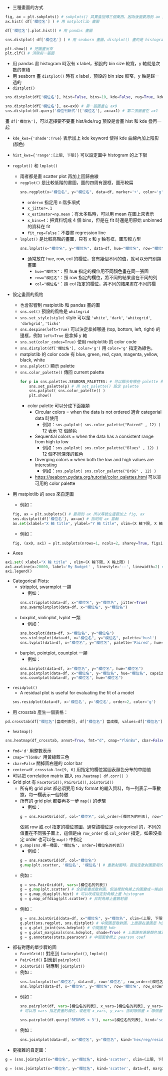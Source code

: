 * 三種畫圖的方式
```python
fig, ax = plt.subplots() # subplots() 其實會回傳三個東西，因為後面要用到 ax 所以有加上等號左邊，不然可以不用加
ax.hist( df['欄位名'] ) # 用 matplotlib 畫圖

df['欄位名'].plot.hist() # 用 pandas 畫圖

sns.distplot( df['欄位名'] ) # 用 seaborn 畫圖，distplot() 畫的是 histogram + Gaussian kernel density estimate (KDE)

plt.show() # 把圖畫出來
plt.clf() # 清除前一張圖
```
  * 用 pandas 畫 histogram 時沒有 x label，預設的 bin size 較寬，y 軸就是次數的累積
  * 用 seaborn 畫 `distplot()` 時有 x label，預設的 bin size 較窄，y 軸是歸一過的
* `distplot()`
```python
sns.distplot(df['欄位名'], hist=False, bins=10, kde=False, rug=True, kde_kws={'shade':True})

sns.distplot(df['欄位名'], ax=ax0) # 第一張圖畫在 ax0
sns.distplot(df.query('欄位判斷式')['欄位名'], ax=ax1) # 第二張圖畫在 ax1
```
畫 `df['欄位名']`，可以選擇要不要畫 hist/kde/rug 預設是會畫 hist 和 kde 疊再一起
  * `kde_kws={'shade':True}` 表示加上 kde keyword 使得 kde 曲線內加上陰影(顏色)
  * `hist_kws={'range':[上限, 下限]}` 可以設定圖中 histogram 的上下限
* `regplot()` 和 `lmplot()`
  * 兩者都是畫 scatter plot 再加上回歸曲線
  * `regplot()` 是比較低階的畫圖，圖的四周有邊框，圖形較扁
    ```python
    sns.regplot(x="欄位名", y="欄位名", data=df, marker='+', color='g', order=n, x_jitter=.1, x_estimator=np.mean, x_bins=4, fit_reg=False)
    ```
    * `order=n` 指定用 n 階多項式
    * `x_jitter=.1`
    * `x_estimator=np.mean`：有太多點時，可以用 mean 在圖上來表示
    * `x_bins=4`：把資料切成 4 個 bins，但是在 fit 時還是用原始 unbinned 的資料在 fit
    * `fit_reg=False`：不要畫 regression line
  * `lmplot()` 是比較高階的畫圖，只有 x 和 y 軸有框，圖形較方型
    ```python
    sns.lmplot(x="欄位名", y="欄位名", data=df, hue="欄位名", row="欄位名", col="欄位名")
    ```
    * 通常放在 hue, row, col 的欄位，會有幾個不同的值，就可以分門別類畫圖
      * `hue="欄位名"`：照 hue 指定的欄位用不同顏色畫在同一張圖
      * `row="欄位名"`：照 row 指定的欄位，將不同的結果畫在不同的列
      * `col="欄位名"`：照 col 指定的欄位，將不同的結果畫在不同的欄

* 設定畫圖的風格
  * 也會影響到 matplotlib 和 pandas 畫的圖
  * `sns.set()` 預設的風格是 `whitegrid`
  * `sns.set_style(style)` style 可以是 `'white'`, `'dark'`, `'whitegrid'`, `'darkgrid'`, `'ticks'`
  * `sns.despine(left=True)` 可以決定拿掉哪邊 (top, bottom, left, right) 的邊框，例如 `left=True` 是拿掉 y 軸
  * `sns.set(color_codes=True)` 使用 matplotlib 的 color code
  * `sns.distplot(df['欄位名'], color='g')` 用 `color='g'` 指定為綠色，
  * matplotlib 的 color code 有 blue, green, red, cyan, magenta, yellow, black, white
  * `sns.palplot()` 顯示 palette
  * `sns.color_palette()` 傳回 current palette
    ```python
    for p in sns.palettes.SEABORN_PALETTES: # 可以顯示有哪些 palette 例如 deep, muted, pastel, bright, dark, colorblind
        sns.set_palette(p) # 用 set_palette() 設定 palette
        sns.palplot( sns.color_palette() )
        plt.show()
    ```
    * color palette 可以分成下面幾類
      * Circular colors = when the data is not ordered 適合 categorial data 時使用
        * 例如：`sns.palplot( sns.color_palette("Paired" , 12) )` 12 表示 12 個顏色
      * Sequential colors = when the data has a consistent range from high to low
        * 例如：`sns.palplot( sns.color_palette("Blues" , 12) )` 12 個不同深淺的藍色
      * Diverging colors = when both the low and high values are interesting
        * 例如：`sns.palplot( sns.color_palette("BrBG" , 12) )`
      * https://seaborn.pydata.org/tutorial/color_palettes.html 可以查可用的 color palette

* 用 matplotlib 的 axes 來自定圖
  * 例如：
  ```python
  fig, ax = plt.subplots() # 要用到 ax 所以等號左邊要加上 fig, ax
  sns.distplot(df['欄位名'], ax=ax) # 指明用 ax 當軸
  ax.set(xlabel="X 軸 title", ylabel="Y 軸 title", xlim=(X 軸下限, X 軸上限), title="圖的 title")
  ```
  * 例如：
  ```python
  fig, (ax0, ax1) = plt.subplots(nrows=1, ncols=2, sharey=True, figsize=(7,4)) # 有一列兩欄，共用 y 軸，圖的大小是 7 像素 x 4 像素，因為會有兩張圖，所以等號左邊要有兩個 axes (ax0 和 ax1)
  ```
* Axes
```python
ax1.set( xlabel="X 軸 title" , xlim=(X 軸下限, X 軸上限) )
ax1.axvline(x=20000, label='My Budget' , linestyle='--', linewidth=2) # 在 x = 20000 處畫一條垂直虛線，並加上標籤表明虛線是代表什麼
ax1.legend()
```
* Categorical Plots:
  * stripplot, swarmplot 一類
    * 例如：
    ```python
    sns.stripplot(data=df, x="欄位名", y="欄位名", jitter=True)
    sns.swarmplotplot(data=df, x="欄位名", y="欄位名")
    ```
  * boxplot, violinplot, lvplot 一類
    * 例如：
    ```python
    sns.boxplot(data=df, x="欄位名", y="欄位名")
    sns.violinplot(data=df, x="欄位名", y="欄位名", palette='husl')
    sns.lvplot(data=df, x="欄位名", y="欄位名", palette='Paired', hue='欄位名') # 類似 boxplot + violinplot 的結合
    ```
  * barplot, pointplot, countplot 一類
    * 例如：
    ```python
    sns.barplot(data=df, x="欄位名", y="欄位名", hue="欄位名")
    sns.pointplot(data=df, x="欄位名", y="欄位名", hue="欄位名", capsize=.1)
    sns.countplot(data=df, y="欄位名", hue="欄位名")
    ```
* `residplot()`
  * A residual plot is useful for evaluating the fit of a model
  ```python
  sns.residplot(data=df, x='欄位名', y='欄位名', order=2, color='g')
  ```
* 用 crosstab 產生一個表格：
```python
pd.crosstab(df["欄位名"]當成列索引, df["欄位名"] 當成欄, values=df["欄位名"], aggfunc='mean').round(0) # 最後加上 round() 只是要做四捨五入
```
* `heatmap()`
```python
sns.heatmap(df_crosstab, annot=True, fmt="d", cmap="YlGnBu", cbar=False, linewidths=.5, center=df_crosstab.loc[9, 6])
```
  * `fmd='d'`  用整數表示
  * `cmap='YlGnBu'` 用黃綠藍三色
  * `cbar=False` 關掉圖右邊的 color bar
  * `center=df_crosstab.loc[9, 6]` 用指定的欄位當圖表顏色分布的中間值
  * 可以把 correlation matrix 餵入 `sns.heatmap( df.corr() )`
* Grid plot 有 `FacetGrid()`, `PairGrid()`, `JointGrid()`
  * 所有的 grid plot 都必須要用 tidy format 的輸入資料，每一列表示一筆數據，每一欄表示一個特徵
  * 所有的 grid plot 都要再多一步 `map()` 的步驟
    * 例如：
    ```python
    g = sns.FacetGrid(df, col="欄位名", col_order=[欄位名的列表], row="欄位名", row_order=[欄位名的列表])
    ```
    依照 row 或 col 指定的欄位畫圖，通常該欄位是 categorical 的，不同的值畫在不同張子圖上，這個是由 `row_order` 或 `col_order` 指定，如果沒指定 order 也可以在 `map()` 中指定
  * `g.map(sns.哪一種圖, '欄位名', order=[欄位名的列表])`
    * 例如：
    ```python
    g = sns.FacetGrid(df, col="欄位名")
    g.map(plt.scatter, '欄位名', '欄位名') # 畫散射圖時，要指定散射圖要用的兩個欄位
    ```
  * 例如：
    ```python
    g = sns.PairGrid(df, vars=[欄位名的列表])
    g = g.map(plt.scatter) # 全部都畫成散射圖，但這樣對角線上的圖變成一條由點組成的斜線，沒意義
    g = g.map_diag(plt.hist) # 可以改成指定對角線上畫 histogram
    g = g.map_offdiag(plt.scatter) # 非對角線上畫散射圖
    ```
  * 例如：
    ```python
    g = sns.JointGrid(data=df, x="欄位名", y="欄位名", xlim=(上限, 下限))
    g.plot(sns.regplot, sns.distplot) # 中間圖是散射圖，上面跟右邊圖是 hist + kde
    g = g.plot_joint(sns.kdeplot) # 中間圖是 kde
    g = g.plot_marginals(sns.kdeplot, shade=True) # 上面跟右邊是顏色填滿的 kde
    g = g.annotate(stats.pearsonr) # 中間圖會標上 pearson coef
    ```
* 都有對應的單步驟的圖
  * `FacetGrid()` 對應到 `factorplot()`, `lmplot()`
  * `PairGrid()` 對應到 `pairplot()`
  * `JointGrid()` 對應到 `jointplot()`
  * 例如：
    ```python
    sns.factorplot(x="欄位名", data=df, row='欄位名', row_order=[欄位名的列表], col="欄位名", col_order=[欄位名的列表], kind='哪一種圖', hue='欄位名')
    sns.lmplot(data=df, x="欄位名", y="欄位名", row='欄位名', row_order=[欄位名的列表], col="欄位名", col_order=[欄位名的列表], fit_reg=False) # 畫散射圖可以指定有或沒有回歸曲線
    ```
  * 例如：
    ```python
    sns.pairplot(df, vars=[欄位名的列表], x_vars=[欄位名的列表], y_vars=[欄位名的列表], kind='reg', diag_kind='hist')
    # 可以用 vars 指定要畫的欄位，或是用 x_vars, y_vars 指明哪個畫 x 哪個畫 y
    
    sns.pairplot(df.query('BEDRMS < 3'), vars=[欄位名的列表], kind='scatter/reg', hue='欄位名', palette='husl', plot_kws={'alpha': 0.5})
    ```
  * 例如：
    ```python
    sns.jointplot(data=df, x="欄位名", y="欄位名", kind='hex/reg/resid' , order=n, , xlim=(上限, 下限))
    ```
* 更複雜的自定圖：
```python
g = (sns.jointplot(x="欄位名", y="欄位名", kind='scatter', xlim=(上限, 下限), marginal_kws=dict(bins=15, rug=True), data=df.query(欄位的條件判斷式)).plot_joint(sns.kdeplot))

g = (sns.jointplot(x="欄位名", y="欄位名", kind='scatter', data=df, marginal_kws=dict(bins=10, rug=True)).plot_joint(sns.kdeplot))
```
